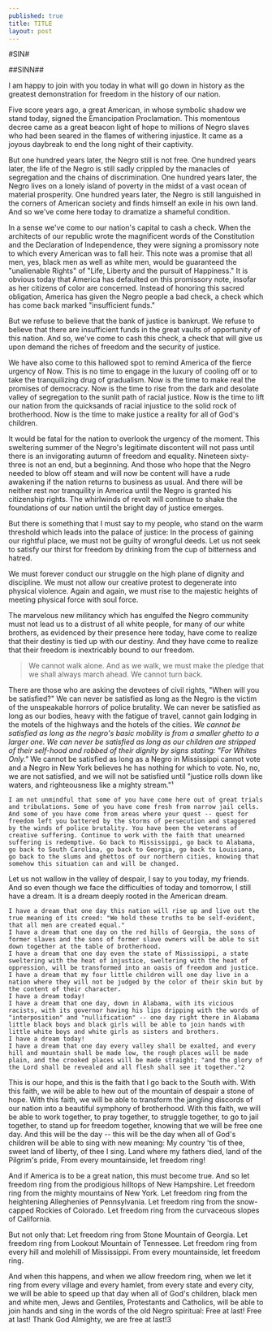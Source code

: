 ```yaml
---
published: true
title: TITLE
layout: post
---
```

#SIN#

##SINN##

I am happy to join with you today in what will go down in history as the greatest demonstration for freedom in the history of our nation.

Five score years ago, a great American, in whose symbolic shadow we stand today, signed the Emancipation Proclamation. This momentous decree came as a great beacon light of hope to millions of Negro slaves who had been seared in the flames of withering injustice. It came as a joyous daybreak to end the long night of their captivity.

But one hundred years later, the Negro still is not free. One hundred years later, the life of the Negro is still sadly crippled by the manacles of segregation and the chains of discrimination. One hundred years later, the Negro lives on a lonely island of poverty in the midst of a vast ocean of material prosperity. One hundred years later, the Negro is still languished in the corners of American society and finds himself an exile in his own land. And so we've come here today to dramatize a shameful condition.

In a sense we've come to our nation's capital to cash a check. When the architects of our republic wrote the magnificent words of the Constitution and the Declaration of Independence, they were signing a promissory note to which every American was to fall heir. This note was a promise that all men, yes, black men as well as white men, would be guaranteed the "unalienable Rights" of "Life, Liberty and the pursuit of Happiness." It is obvious today that America has defaulted on this promissory note, insofar as her citizens of color are concerned. Instead of honoring this sacred obligation, America has given the Negro people a bad check, a check which has come back marked "insufficient funds."

But we refuse to believe that the bank of justice is bankrupt. We refuse to believe that there are insufficient funds in the great vaults of opportunity of this nation. And so, we've come to cash this check, a check that will give us upon demand the riches of freedom and the security of justice.

We have also come to this hallowed spot to remind America of the fierce urgency of Now. This is no time to engage in the luxury of cooling off or to take the tranquilizing drug of gradualism. Now is the time to make real the promises of democracy. Now is the time to rise from the dark and desolate valley of segregation to the sunlit path of racial justice. Now is the time to lift our nation from the quicksands of racial injustice to the solid rock of brotherhood. Now is the time to make justice a reality for all of God's children.

It would be fatal for the nation to overlook the urgency of the moment. This sweltering summer of the Negro's legitimate discontent will not pass until there is an invigorating autumn of freedom and equality. Nineteen sixty-three is not an end, but a beginning. And those who hope that the Negro needed to blow off steam and will now be content will have a rude awakening if the nation returns to business as usual. And there will be neither rest nor tranquility in America until the Negro is granted his citizenship rights. The whirlwinds of revolt will continue to shake the foundations of our nation until the bright day of justice emerges.

But there is something that I must say to my people, who stand on the warm threshold which leads into the palace of justice: In the process of gaining our rightful place, we must not be guilty of wrongful deeds. Let us not seek to satisfy our thirst for freedom by drinking from the cup of bitterness and hatred. 

We must forever conduct our struggle on the high plane of dignity and discipline. We must not allow our creative protest to degenerate into physical violence. Again and again, we must rise to the majestic heights of meeting physical force with soul force.

The marvelous new militancy which has engulfed the Negro community must not lead us to a distrust of all white people, for many of our white brothers, as evidenced by their presence here today, have come to realize that their destiny is tied up with our destiny. And they have come to realize that their freedom is inextricably bound to our freedom.

> We cannot walk alone.
And as we walk, we must make the pledge that we shall always march ahead.
> We cannot turn back.

There are those who are asking the devotees of civil rights, "When will you be satisfied?" We can never be satisfied as long as the Negro is the victim of the unspeakable horrors of police brutality. We can never be satisfied as long as our bodies, heavy with the fatigue of travel, cannot gain lodging in the motels of the highways and the hotels of the cities. *We cannot be satisfied as long as the negro's basic mobility is from a smaller ghetto to a larger one. We can never be satisfied as long as our children are stripped of their self-hood and robbed of their dignity by signs stating: "For Whites Only."* We cannot be satisfied as long as a Negro in Mississippi cannot vote and a Negro in New York believes he has nothing for which to vote. No, no, we are not satisfied, and we will not be satisfied until "justice rolls down like waters, and righteousness like a mighty stream."¹

```I am not unmindful that some of you have come here out of great trials and tribulations. Some of you have come fresh from narrow jail cells. And some of you have come from areas where your quest -- quest for freedom left you battered by the storms of persecution and staggered by the winds of police brutality. You have been the veterans of creative suffering. Continue to work with the faith that unearned suffering is redemptive. Go back to Mississippi, go back to Alabama, go back to South Carolina, go back to Georgia, go back to Louisiana, go back to the slums and ghettos of our northern cities, knowing that somehow this situation can and will be changed.```

Let us not wallow in the valley of despair, I say to you today, my friends.
And so even though we face the difficulties of today and tomorrow, I still have a dream. It is a dream deeply rooted in the American dream.

~~~~~~~~~~~~~~~~~~~~~~~~~~~~~~~~
I have a dream that one day this nation will rise up and live out the true meaning of its creed: "We hold these truths to be self-evident, that all men are created equal."
I have a dream that one day on the red hills of Georgia, the sons of former slaves and the sons of former slave owners will be able to sit down together at the table of brotherhood.
I have a dream that one day even the state of Mississippi, a state sweltering with the heat of injustice, sweltering with the heat of oppression, will be transformed into an oasis of freedom and justice.
I have a dream that my four little children will one day live in a nation where they will not be judged by the color of their skin but by the content of their character.
I have a dream today!
I have a dream that one day, down in Alabama, with its vicious racists, with its governor having his lips dripping with the words of "interposition" and "nullification" -- one day right there in Alabama little black boys and black girls will be able to join hands with little white boys and white girls as sisters and brothers.
I have a dream today!
I have a dream that one day every valley shall be exalted, and every hill and mountain shall be made low, the rough places will be made plain, and the crooked places will be made straight; "and the glory of the Lord shall be revealed and all flesh shall see it together."2
~~~~~~~~~~~~~~~~~~~~~~~~~~~~~~~~~~~~~

This is our hope, and this is the faith that I go back to the South with.
With this faith, we will be able to hew out of the mountain of despair a stone of hope. With this faith, we will be able to transform the jangling discords of our nation into a beautiful symphony of brotherhood. With this faith, we will be able to work together, to pray together, to struggle together, to go to jail together, to stand up for freedom together, knowing that we will be free one day.
And this will be the day -- this will be the day when all of God's children will be able to sing with new meaning:
My country 'tis of thee, sweet land of liberty, of thee I sing.
Land where my fathers died, land of the Pilgrim's pride,
From every mountainside, let freedom ring!
 
And if America is to be a great nation, this must become true.
And so let freedom ring from the prodigious hilltops of New Hampshire.
Let freedom ring from the mighty mountains of New York.
Let freedom ring from the heightening Alleghenies of Pennsylvania.
Let freedom ring from the snow-capped Rockies of Colorado.
Let freedom ring from the curvaceous slopes of California.
 
But not only that:
Let freedom ring from Stone Mountain of Georgia.
Let freedom ring from Lookout Mountain of Tennessee.
Let freedom ring from every hill and molehill of Mississippi.
From every mountainside, let freedom ring.
 
And when this happens, and when we allow freedom ring, when we let it ring from every village and every hamlet, from every state and every city, we will be able to speed up that day when all of God's children, black men and white men, Jews and Gentiles, Protestants and Catholics, will be able to join hands and sing in the words of the old Negro spiritual:
                Free at last! Free at last!
                Thank God Almighty, we are free at last!3